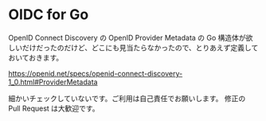 # OIDC for Go

OpenID Connect Discovery の OpenID Provider Metadata の Go 構造体が欲しいだけだったのだけど、どこにも見当たらなかったので、とりあえず定義しておいておきます。

https://openid.net/specs/openid-connect-discovery-1_0.html#ProviderMetadata

細かいチェックしていないです。ご利用は自己責任でお願いします。
修正の Pull Request は大歓迎です。
